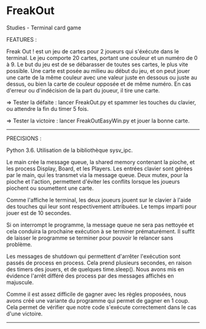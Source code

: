 # FreakOut
Studies - Terminal card game

FEATURES :

Freak Out ! est un jeu de cartes pour 2 joueurs qui s'éxécute dans le terminal. Le jeu comporte 20 cartes, portant une couleur
et un numéro de 0 à 9. Le but du jeu est de se débarasser de toutes ses cartes, le plus vite possible. Une carte est posée au 
milieu au début du jeu, et on peut jouer une carte de la même couleur avec une valeur juste en dessous ou juste au dessus, ou 
bien la carte de couleur opposée et de même numéro. En cas d'erreur ou d'indécision de la part du joueur, il tire une carte.

=> Tester la défaite : lancer FreakOut.py et spammer les touches du clavier, ou attendre la fin du timer 5 fois.

=> Tester la victoire : lancer FreakOutEasyWin.py et jouer la bonne carte.

-----------------------------------------------------------------------------------------------------------------------------------

PRECISIONS :

Python 3.6. Utilisation de la bibliothèque sysv_ipc.

Le main crée la message queue, la shared memory contenant la pioche, et les process Display, Board, et les Players.
Les entrées clavier sont gérées par le main, qui les transmet via la message queue.
Deux mutex, pour la pioche et l'action, permettent d'éviter les conflits lorsque les joueurs piochent ou soumettent une carte.

Comme l'affiche le terminal, les deux joueurs jouent sur le clavier à l'aide des touches qui leur sont respectivement attribuées. 
Le temps imparti pour jouer est de 10 secondes.

Si on interrompt le programme, la message queue ne sera pas nettoyée et cela conduira la prochaine exécution à se terminer
prématurément. Il suffit de laisser le programme se terminer pour pouvoir le relancer sans problème.

Les messages de shutdown qui permettent d'arrêter l'exécution sont passés de process en process.
Cela prend plusieurs secondes, en raison des timers des jouers, et de quelques time.sleep().
Nous avons mis en évidence l'arrêt différé des process par des messages affichés en majuscule.

Comme il est assez difficile de gagner avec les règles proposées, nous avons créé une variante du programme qui permet de gagner
en 1 coup. Cela permet de vérifier que notre code s'exécute correctement dans le cas d'une victoire.

-----------------------------------------------------------------------------------------------------------------------------------
